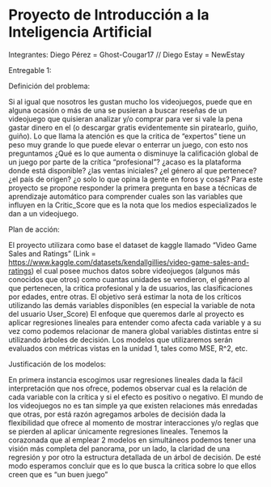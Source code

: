 # Proyecto de Introducción a la Inteligencia Artificial

Integrantes:
Diego Pérez = Ghost-Cougar17 // Diego Estay = NewEstay

Entregable 1:

Definición del problema:

Si al igual que nosotros les gustan mucho los videojuegos, puede que en alguna ocasión o más de una se pusieran a buscar reseñas de un videojuego que quisieran analizar y/o comprar para ver si vale la pena gastar dinero en el (o descargar gratis evidentemente sin piratearlo, guiño, guiño). Lo que llama la atención es que la critica de “expertos” tiene un peso muy grande lo que puede elevar o enterrar un juego, con esto nos preguntamos ¿Qué es lo que aumenta o disminuye la calificación global de un juego por parte de la crítica “profesional”? ¿acaso es la plataforma donde está disponible? ¿las ventas iniciales? ¿el género al que pertenece? ¿el país de origen? ¿o solo lo que opina la gente en foros y cosas?
Para este proyecto se propone responder la primera pregunta en base a técnicas de aprendizaje automático para comprender cuales son las variables que influyen en la Critic_Score que es la nota que los medios especializados le dan a un videojuego.

Plan de acción:

El proyecto utilizara como base el dataset de kaggle llamado “Video Game Sales and Ratings” (Link = https://www.kaggle.com/datasets/kendallgillies/video-game-sales-and-ratings) el cual posee muchos datos sobre videojuegos (algunos más conocidos que otros) como cuantas unidades se vendieron, el género al que pertenecen, la critica profesional y la de usuarios, las clasificaciones por edades, entre otras.
El objetivo será estimar la nota de los críticos utilizando las demás variables disponibles (en especial la variable de nota del usuario User_Score) El enfoque que queremos darle al proyecto es aplicar regresiones lineales para entender como afecta cada variable y a su vez como podemos relacionar de manera global variables distintas entre si utilizando árboles de decisión.
Los modelos que utilizaremos serán evaluados con métricas vistas en la unidad 1, tales como MSE, R^2, etc.

Justificación de los modelos:

En primera instancia escogimos usar regresiones lineales dada la fácil interpretación que nos ofrece, podemos observar cual es la relación de cada variable con la crítica y si el efecto es positivo o negativo.
El mundo de los videojuegos no es tan simple ya que existen relaciones más enredadas que otras, por está razón agregamos arboles de decisión dada la flexibilidad que ofrece al momento de mostrar interacciones y/o reglas que se pierden al aplicar únicamente regresiones lineales.
Tenemos la corazonada que al emplear 2 modelos en simultáneos podemos tener una visión más completa del panorama, por un lado, la claridad de una regresión y por otro la estructura detallada de un árbol de decisión. De esté modo esperamos concluir que es lo que busca la critica sobre lo que ellos creen que es “un buen juego”
